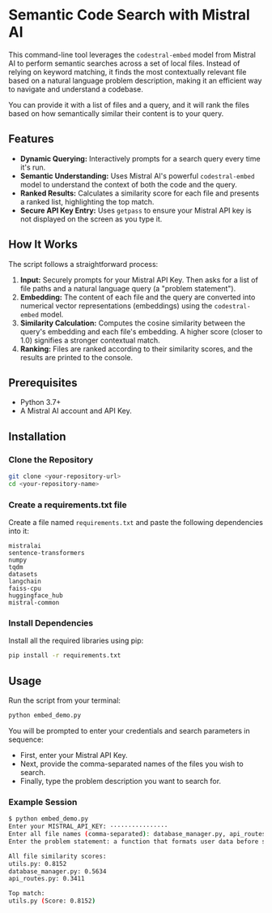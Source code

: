 # Semantic Code Search with Mistral AI

This command-line tool leverages the `codestral-embed` model from Mistral AI to perform semantic searches across a set of local files. Instead of relying on keyword matching, it finds the most contextually relevant file based on a natural language problem description, making it an efficient way to navigate and understand a codebase.

You can provide it with a list of files and a query, and it will rank the files based on how semantically similar their content is to your query.

## Features

- **Dynamic Querying:** Interactively prompts for a search query every time it's run.
- **Semantic Understanding:** Uses Mistral AI's powerful `codestral-embed` model to understand the context of both the code and the query.
- **Ranked Results:** Calculates a similarity score for each file and presents a ranked list, highlighting the top match.
- **Secure API Key Entry:** Uses `getpass` to ensure your Mistral API key is not displayed on the screen as you type it.

## How It Works

The script follows a straightforward process:

1. **Input:** Securely prompts for your Mistral API Key. Then asks for a list of file paths and a natural language query (a "problem statement").
2. **Embedding:** The content of each file and the query are converted into numerical vector representations (embeddings) using the `codestral-embed` model.
3. **Similarity Calculation:** Computes the cosine similarity between the query's embedding and each file's embedding. A higher score (closer to 1.0) signifies a stronger contextual match.
4. **Ranking:** Files are ranked according to their similarity scores, and the results are printed to the console.

## Prerequisites

- Python 3.7+
- A Mistral AI account and API Key.

## Installation

### Clone the Repository
```bash
git clone <your-repository-url>
cd <your-repository-name>
```

### Create a requirements.txt file
Create a file named `requirements.txt` and paste the following dependencies into it:

```
mistralai
sentence-transformers
numpy
tqdm
datasets
langchain
faiss-cpu
huggingface_hub
mistral-common
```

### Install Dependencies
Install all the required libraries using pip:
```bash
pip install -r requirements.txt
```

## Usage

Run the script from your terminal:
```bash
python embed_demo.py
```
You will be prompted to enter your credentials and search parameters in sequence:

- First, enter your Mistral API Key.
- Next, provide the comma-separated names of the files you wish to search.
- Finally, type the problem description you want to search for.

### Example Session
```bash
$ python embed_demo.py
Enter your MISTRAL_API_KEY: ················
Enter all file names (comma-separated): database_manager.py, api_routes.py, utils.py
Enter the problem statement: a function that formats user data before saving it to the database

All file similarity scores:
utils.py: 0.8152
database_manager.py: 0.5634
api_routes.py: 0.3411

Top match:
utils.py (Score: 0.8152)
```
